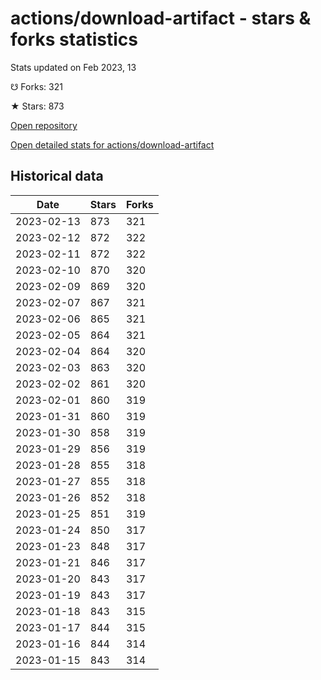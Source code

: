 # actions/download-artifact - stars & forks statistics

Stats updated on Feb 2023, 13

☋ Forks: 321

★ Stars: 873

[Open repository](https://github.com/actions/download-artifact)

[Open detailed stats for actions/download-artifact](https://reviewgithub.com/rep/actions/download-artifact)

## Historical data
| Date | Stars | Forks |
|------|-------|-------|
| 2023-02-13 | 873 | 321 | 
| 2023-02-12 | 872 | 322 | 
| 2023-02-11 | 872 | 322 | 
| 2023-02-10 | 870 | 320 | 
| 2023-02-09 | 869 | 320 | 
| 2023-02-07 | 867 | 321 | 
| 2023-02-06 | 865 | 321 | 
| 2023-02-05 | 864 | 321 | 
| 2023-02-04 | 864 | 320 | 
| 2023-02-03 | 863 | 320 | 
| 2023-02-02 | 861 | 320 | 
| 2023-02-01 | 860 | 319 | 
| 2023-01-31 | 860 | 319 | 
| 2023-01-30 | 858 | 319 | 
| 2023-01-29 | 856 | 319 | 
| 2023-01-28 | 855 | 318 | 
| 2023-01-27 | 855 | 318 | 
| 2023-01-26 | 852 | 318 | 
| 2023-01-25 | 851 | 319 | 
| 2023-01-24 | 850 | 317 | 
| 2023-01-23 | 848 | 317 | 
| 2023-01-21 | 846 | 317 | 
| 2023-01-20 | 843 | 317 | 
| 2023-01-19 | 843 | 317 | 
| 2023-01-18 | 843 | 315 | 
| 2023-01-17 | 844 | 315 | 
| 2023-01-16 | 844 | 314 | 
| 2023-01-15 | 843 | 314 | 

